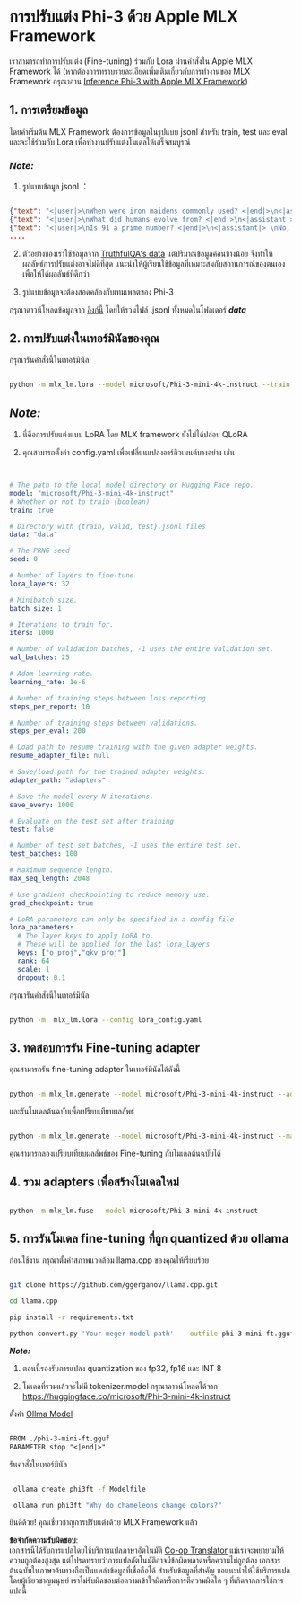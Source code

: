 <!--
CO_OP_TRANSLATOR_METADATA:
{
  "original_hash": "2b94610e2f6fe648e01fa23626f0dd03",
  "translation_date": "2025-07-17T08:00:24+00:00",
  "source_file": "md/03.FineTuning/FineTuning_MLX.md",
  "language_code": "th"
}
-->
# **การปรับแต่ง Phi-3 ด้วย Apple MLX Framework**

เราสามารถทำการปรับแต่ง (Fine-tuning) ร่วมกับ Lora ผ่านคำสั่งใน Apple MLX Framework ได้ (หากต้องการทราบรายละเอียดเพิ่มเติมเกี่ยวกับการทำงานของ MLX Framework กรุณาอ่าน [Inference Phi-3 with Apple MLX Framework](../03.FineTuning/03.Inference/MLX_Inference.md))

## **1. การเตรียมข้อมูล**

โดยค่าเริ่มต้น MLX Framework ต้องการข้อมูลในรูปแบบ jsonl สำหรับ train, test และ eval และจะใช้ร่วมกับ Lora เพื่อทำงานปรับแต่งโมเดลให้เสร็จสมบูรณ์

### ***Note:***

1. รูปแบบข้อมูล jsonl ：


```json

{"text": "<|user|>\nWhen were iron maidens commonly used? <|end|>\n<|assistant|> \nIron maidens were never commonly used <|end|>"}
{"text": "<|user|>\nWhat did humans evolve from? <|end|>\n<|assistant|> \nHumans and apes evolved from a common ancestor <|end|>"}
{"text": "<|user|>\nIs 91 a prime number? <|end|>\n<|assistant|> \nNo, 91 is not a prime number <|end|>"}
....

```

2. ตัวอย่างของเราใช้ข้อมูลจาก [TruthfulQA's data](https://github.com/sylinrl/TruthfulQA/blob/main/TruthfulQA.csv) แต่ปริมาณข้อมูลค่อนข้างน้อย จึงทำให้ผลลัพธ์การปรับแต่งอาจไม่ดีที่สุด แนะนำให้ผู้เรียนใช้ข้อมูลที่เหมาะสมกับสถานการณ์ของตนเองเพื่อให้ได้ผลลัพธ์ที่ดีกว่า

3. รูปแบบข้อมูลจะต้องสอดคล้องกับเทมเพลตของ Phi-3

กรุณาดาวน์โหลดข้อมูลจาก [ลิงก์นี้](../../../../code/04.Finetuning/mlx) โดยให้รวมไฟล์ .jsonl ทั้งหมดในโฟลเดอร์ ***data***

## **2. การปรับแต่งในเทอร์มินัลของคุณ**

กรุณารันคำสั่งนี้ในเทอร์มินัล


```bash

python -m mlx_lm.lora --model microsoft/Phi-3-mini-4k-instruct --train --data ./data --iters 1000 

```


## ***Note:***

1. นี่คือการปรับแต่งแบบ LoRA โดย MLX framework ยังไม่ได้ปล่อย QLoRA

2. คุณสามารถตั้งค่า config.yaml เพื่อเปลี่ยนแปลงอาร์กิวเมนต์บางอย่าง เช่น


```yaml


# The path to the local model directory or Hugging Face repo.
model: "microsoft/Phi-3-mini-4k-instruct"
# Whether or not to train (boolean)
train: true

# Directory with {train, valid, test}.jsonl files
data: "data"

# The PRNG seed
seed: 0

# Number of layers to fine-tune
lora_layers: 32

# Minibatch size.
batch_size: 1

# Iterations to train for.
iters: 1000

# Number of validation batches, -1 uses the entire validation set.
val_batches: 25

# Adam learning rate.
learning_rate: 1e-6

# Number of training steps between loss reporting.
steps_per_report: 10

# Number of training steps between validations.
steps_per_eval: 200

# Load path to resume training with the given adapter weights.
resume_adapter_file: null

# Save/load path for the trained adapter weights.
adapter_path: "adapters"

# Save the model every N iterations.
save_every: 1000

# Evaluate on the test set after training
test: false

# Number of test set batches, -1 uses the entire test set.
test_batches: 100

# Maximum sequence length.
max_seq_length: 2048

# Use gradient checkpointing to reduce memory use.
grad_checkpoint: true

# LoRA parameters can only be specified in a config file
lora_parameters:
  # The layer keys to apply LoRA to.
  # These will be applied for the last lora_layers
  keys: ["o_proj","qkv_proj"]
  rank: 64
  scale: 1
  dropout: 0.1


```

กรุณารันคำสั่งนี้ในเทอร์มินัล


```bash

python -m  mlx_lm.lora --config lora_config.yaml

```


## **3. ทดสอบการรัน Fine-tuning adapter**

คุณสามารถรัน fine-tuning adapter ในเทอร์มินัลได้ดังนี้


```bash

python -m mlx_lm.generate --model microsoft/Phi-3-mini-4k-instruct --adapter-path ./adapters --max-token 2048 --prompt "Why do chameleons change colors? " --eos-token "<|end|>"    

```

และรันโมเดลต้นฉบับเพื่อเปรียบเทียบผลลัพธ์


```bash

python -m mlx_lm.generate --model microsoft/Phi-3-mini-4k-instruct --max-token 2048 --prompt "Why do chameleons change colors? " --eos-token "<|end|>"    

```

คุณสามารถลองเปรียบเทียบผลลัพธ์ของ Fine-tuning กับโมเดลต้นฉบับได้

## **4. รวม adapters เพื่อสร้างโมเดลใหม่**


```bash

python -m mlx_lm.fuse --model microsoft/Phi-3-mini-4k-instruct

```

## **5. การรันโมเดล fine-tuning ที่ถูก quantized ด้วย ollama**

ก่อนใช้งาน กรุณาตั้งค่าสภาพแวดล้อม llama.cpp ของคุณให้เรียบร้อย


```bash

git clone https://github.com/ggerganov/llama.cpp.git

cd llama.cpp

pip install -r requirements.txt

python convert.py 'Your meger model path'  --outfile phi-3-mini-ft.gguf --outtype f16 

```

***Note:*** 

1. ตอนนี้รองรับการแปลง quantization ของ fp32, fp16 และ INT 8

2. โมเดลที่รวมแล้วจะไม่มี tokenizer.model กรุณาดาวน์โหลดได้จาก https://huggingface.co/microsoft/Phi-3-mini-4k-instruct

ตั้งค่า [Ollma Model](https://ollama.com/)


```txt

FROM ./phi-3-mini-ft.gguf
PARAMETER stop "<|end|>"

```

รันคำสั่งในเทอร์มินัล


```bash

 ollama create phi3ft -f Modelfile 

 ollama run phi3ft "Why do chameleons change colors?" 

```

ยินดีด้วย! คุณเชี่ยวชาญการปรับแต่งด้วย MLX Framework แล้ว

**ข้อจำกัดความรับผิดชอบ**:  
เอกสารนี้ได้รับการแปลโดยใช้บริการแปลภาษาอัตโนมัติ [Co-op Translator](https://github.com/Azure/co-op-translator) แม้เราจะพยายามให้ความถูกต้องสูงสุด แต่โปรดทราบว่าการแปลอัตโนมัติอาจมีข้อผิดพลาดหรือความไม่ถูกต้อง เอกสารต้นฉบับในภาษาต้นทางถือเป็นแหล่งข้อมูลที่เชื่อถือได้ สำหรับข้อมูลที่สำคัญ ขอแนะนำให้ใช้บริการแปลโดยผู้เชี่ยวชาญมนุษย์ เราไม่รับผิดชอบต่อความเข้าใจผิดหรือการตีความผิดใด ๆ ที่เกิดจากการใช้การแปลนี้